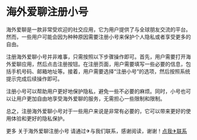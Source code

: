 # 海外爱聊注册小号

海外爱聊是一款非常受欢迎的社交应用，它为用户提供了与全球朋友交流的平台。然而，一些用户可能会因为种种原因需要注册小号来保护个人隐私或者享受更多的自由。

注册海外爱聊小号并非难事，只需按照以下步骤操作即可。首先，用户需要打开海外爱聊应用，然后点击注册按钮。在注册页面，用户需要填写一些必要的信息，包括手机号码、邮箱地址等。接着，用户需要选择“注册小号”的选项，然后按照系统提示完成后续操作即可。

注册小号可以帮助用户更好地保护隐私，避免一些不必要的麻烦。同时，小号也可以让用户更加自由地享受海外爱聊的服务，无需担心一些限制和限制。

总之，注册海外爱聊小号对于一些用户来说是非常有必要的，它可以带来更好的使用体验和更好的隐私保护。

更多 关于海外爱聊注册小号 请通过✈与我们联系，感谢阅读，谢谢！[点我✈联系](https://sms.k02.cc)